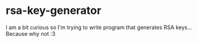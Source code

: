 # rsa-key-generator
I am a bit curious so I'm trying to write program that generates RSA keys... Because why not :3
